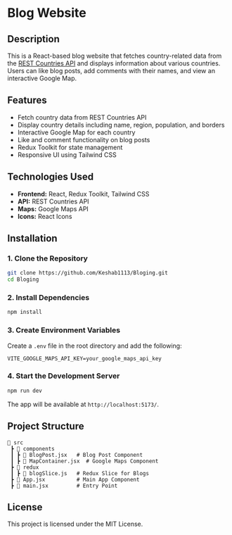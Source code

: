 # Blog Website

## Description
This is a React-based blog website that fetches country-related data from the [REST Countries API](https://restcountries.com/v3.1/all) and displays information about various countries. Users can like blog posts, add comments with their names, and view an interactive Google Map.

## Features
- Fetch country data from REST Countries API
- Display country details including name, region, population, and borders
- Interactive Google Map for each country
- Like and comment functionality on blog posts
- Redux Toolkit for state management
- Responsive UI using Tailwind CSS

## Technologies Used
- **Frontend:** React, Redux Toolkit, Tailwind CSS
- **API:** REST Countries API
- **Maps:** Google Maps API
- **Icons:** React Icons

## Installation

### 1. Clone the Repository
```bash
git clone https://github.com/Keshab1113/Bloging.git
cd Bloging
```

### 2. Install Dependencies
```bash
npm install
```

### 3. Create Environment Variables
Create a `.env` file in the root directory and add the following:
```env
VITE_GOOGLE_MAPS_API_KEY=your_google_maps_api_key
```

### 4. Start the Development Server
```bash
npm run dev
```
The app will be available at `http://localhost:5173/`.

## Project Structure
```
📂 src
 ┣ 📂 components
 ┃ ┣ 📜 BlogPost.jsx   # Blog Post Component
 ┃ ┣ 📜 MapContainer.jsx  # Google Maps Component
 ┣ 📂 redux
 ┃ ┣ 📜 blogSlice.js   # Redux Slice for Blogs
 ┣ 📜 App.jsx          # Main App Component
 ┣ 📜 main.jsx         # Entry Point
```


## License
This project is licensed under the MIT License.
